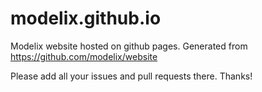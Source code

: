 # modelix.github.io

Modelix website hosted on github pages. Generated from https://github.com/modelix/website 

Please add all your issues and pull requests there. Thanks!
